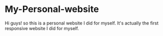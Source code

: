 # My-Personal-website
Hi guys! so this is a personal website I did for myself. It's actually the first responsive website I did for myself.
